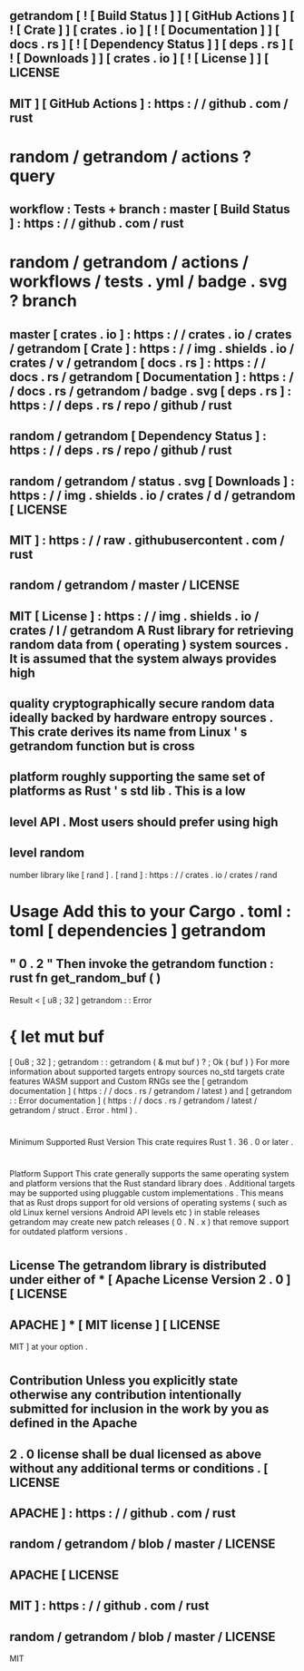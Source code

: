 #
getrandom
[
!
[
Build
Status
]
]
[
GitHub
Actions
]
[
!
[
Crate
]
]
[
crates
.
io
]
[
!
[
Documentation
]
]
[
docs
.
rs
]
[
!
[
Dependency
Status
]
]
[
deps
.
rs
]
[
!
[
Downloads
]
]
[
crates
.
io
]
[
!
[
License
]
]
[
LICENSE
-
MIT
]
[
GitHub
Actions
]
:
https
:
/
/
github
.
com
/
rust
-
random
/
getrandom
/
actions
?
query
=
workflow
:
Tests
+
branch
:
master
[
Build
Status
]
:
https
:
/
/
github
.
com
/
rust
-
random
/
getrandom
/
actions
/
workflows
/
tests
.
yml
/
badge
.
svg
?
branch
=
master
[
crates
.
io
]
:
https
:
/
/
crates
.
io
/
crates
/
getrandom
[
Crate
]
:
https
:
/
/
img
.
shields
.
io
/
crates
/
v
/
getrandom
[
docs
.
rs
]
:
https
:
/
/
docs
.
rs
/
getrandom
[
Documentation
]
:
https
:
/
/
docs
.
rs
/
getrandom
/
badge
.
svg
[
deps
.
rs
]
:
https
:
/
/
deps
.
rs
/
repo
/
github
/
rust
-
random
/
getrandom
[
Dependency
Status
]
:
https
:
/
/
deps
.
rs
/
repo
/
github
/
rust
-
random
/
getrandom
/
status
.
svg
[
Downloads
]
:
https
:
/
/
img
.
shields
.
io
/
crates
/
d
/
getrandom
[
LICENSE
-
MIT
]
:
https
:
/
/
raw
.
githubusercontent
.
com
/
rust
-
random
/
getrandom
/
master
/
LICENSE
-
MIT
[
License
]
:
https
:
/
/
img
.
shields
.
io
/
crates
/
l
/
getrandom
A
Rust
library
for
retrieving
random
data
from
(
operating
)
system
sources
.
It
is
assumed
that
the
system
always
provides
high
-
quality
cryptographically
secure
random
data
ideally
backed
by
hardware
entropy
sources
.
This
crate
derives
its
name
from
Linux
'
s
getrandom
function
but
is
cross
-
platform
roughly
supporting
the
same
set
of
platforms
as
Rust
'
s
std
lib
.
This
is
a
low
-
level
API
.
Most
users
should
prefer
using
high
-
level
random
-
number
library
like
[
rand
]
.
[
rand
]
:
https
:
/
/
crates
.
io
/
crates
/
rand
#
#
Usage
Add
this
to
your
Cargo
.
toml
:
toml
[
dependencies
]
getrandom
=
"
0
.
2
"
Then
invoke
the
getrandom
function
:
rust
fn
get_random_buf
(
)
-
>
Result
<
[
u8
;
32
]
getrandom
:
:
Error
>
{
let
mut
buf
=
[
0u8
;
32
]
;
getrandom
:
:
getrandom
(
&
mut
buf
)
?
;
Ok
(
buf
)
}
For
more
information
about
supported
targets
entropy
sources
no_std
targets
crate
features
WASM
support
and
Custom
RNGs
see
the
[
getrandom
documentation
]
(
https
:
/
/
docs
.
rs
/
getrandom
/
latest
)
and
[
getrandom
:
:
Error
documentation
]
(
https
:
/
/
docs
.
rs
/
getrandom
/
latest
/
getrandom
/
struct
.
Error
.
html
)
.
#
#
Minimum
Supported
Rust
Version
This
crate
requires
Rust
1
.
36
.
0
or
later
.
#
#
Platform
Support
This
crate
generally
supports
the
same
operating
system
and
platform
versions
that
the
Rust
standard
library
does
.
Additional
targets
may
be
supported
using
pluggable
custom
implementations
.
This
means
that
as
Rust
drops
support
for
old
versions
of
operating
systems
(
such
as
old
Linux
kernel
versions
Android
API
levels
etc
)
in
stable
releases
getrandom
may
create
new
patch
releases
(
0
.
N
.
x
)
that
remove
support
for
outdated
platform
versions
.
#
#
License
The
getrandom
library
is
distributed
under
either
of
*
[
Apache
License
Version
2
.
0
]
[
LICENSE
-
APACHE
]
*
[
MIT
license
]
[
LICENSE
-
MIT
]
at
your
option
.
#
#
#
Contribution
Unless
you
explicitly
state
otherwise
any
contribution
intentionally
submitted
for
inclusion
in
the
work
by
you
as
defined
in
the
Apache
-
2
.
0
license
shall
be
dual
licensed
as
above
without
any
additional
terms
or
conditions
.
[
LICENSE
-
APACHE
]
:
https
:
/
/
github
.
com
/
rust
-
random
/
getrandom
/
blob
/
master
/
LICENSE
-
APACHE
[
LICENSE
-
MIT
]
:
https
:
/
/
github
.
com
/
rust
-
random
/
getrandom
/
blob
/
master
/
LICENSE
-
MIT
